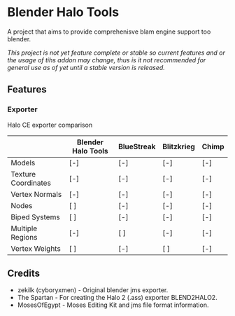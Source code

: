 # Blender Halo Tools

A project that aims to provide comprehenisve blam engine support too blender.

_This project is not yet feature complete or stable so current features and or the usage of tihs addon may change, thus is it not recommended for general use as of yet until a stable version is released._

## Features

### Exporter
Halo CE exporter comparison

|                     | Blender Halo Tools | BlueStreak | Blitzkrieg | Chimp |
|---------------------|--------------------|------------|------------|-------|
| Models              | [-]                | [-]        | [-]        | [-]   |
| Texture Coordinates | [-]                | [-]        | [-]        | [-]   |
| Vertex Normals      | [-]                | [-]        | [-]        | [-]   |
| Nodes               | [ ]                | [-]        | [-]        | [-]   |
| Biped Systems       | [ ]                | [-]        | [-]        | [-]   |
| Multiple Regions    | [-]                | [ ]        | [-]        | [-]   |
| Vertex Weights      | [ ]                | [-]        | [ ]        | [-]   |

## Credits
* zekilk (cyboryxmen) - Original blender jms exporter.
* The Spartan - For creating the Halo 2 (.ass) exporter BLEND2HALO2.
* MosesOfEgypt - Moses Editing Kit and jms file format information.
